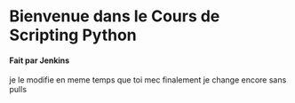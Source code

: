 # Bienvenue dans le Cours de Scripting Python
#### Fait par Jenkins

je le modifie en meme temps que toi mec
finalement je change encore sans pulls